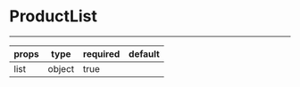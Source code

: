 # ProductList

---
| props             | type          | required          | default
|---|---|---|---|
| list              | object        | true              |

